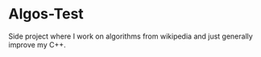 # Algos-Test
Side project where I work on algorithms from wikipedia and just generally improve my C++.

